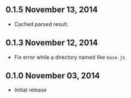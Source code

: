 ## 0.1.5 November 13, 2014
* Cached parsed result.

## 0.1.3 November 12, 2014
* Fix error while a directory named like `base.js`

## 0.1.0 November 03, 2014
* Initial release
